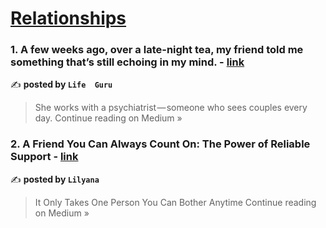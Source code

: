 
<h1><a href=https://medium.com/tag/relationships/recommended target="_blank" rel="noopener noreferrer">Relationships</a></h1>
<h3>1. A few weeks ago, over a late-night tea, my friend told me something that’s still echoing in my mind. - <a href="https://lifeguru4u.medium.com/a-few-weeks-ago-over-a-late-night-tea-my-friend-told-me-something-thats-still-echoing-in-my-mind-9fc918485799?source=rss------relationships-5" target="_blank" rel="noopener noreferrer">link</a></h3>

✍️ **posted by `Life  Guru`**

<blockquote>She works with a psychiatrist — someone who sees couples every day.
Continue reading on Medium »</blockquote>

<h3>2. A Friend You Can Always Count On: The Power of Reliable Support - <a href="https://medium.com/@lilyana20244/a-friend-you-can-always-count-on-the-power-of-reliable-support-41912fd75d11?source=rss------relationships-5" target="_blank" rel="noopener noreferrer">link</a></h3>

✍️ **posted by `Lilyana`**

<blockquote>It Only Takes One Person You Can Bother Anytime
Continue reading on Medium »</blockquote>

